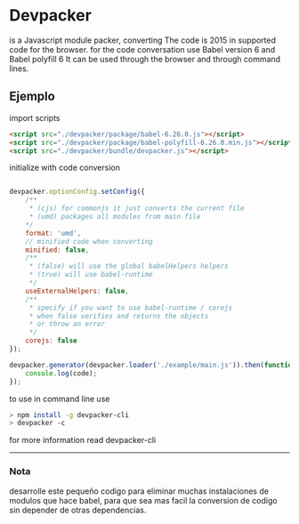 # Devpacker

is a Javascript module packer, converting
The code is 2015 in supported code for the browser.
for the code conversation use Babel version 6 and Babel polyfill 6
It can be used through the browser and through command lines.

## Ejemplo

import scripts

```html
<script src="./devpacker/package/babel-6.26.0.js"></script>
<script src="./devpacker/package/babel-polyfill-6.26.0.min.js"></script>
<script src="./devpacker/bundle/devpacker.js"></script>

```

initialize with code conversion

```javascript

devpacker.optionConfig.setConfig({
    /** 
     * (cjs) for commonjs it just converts the current file
     * (umd) packages all modules from main file
    */
    format: 'umd',
    // minified code when converting
    minified: false,
    /**
     * (false) will use the global babelHelpers helpers
     * (true) will use babel-runtime
     */
    useExternalHelpers: false,
    /**
     * specify if you want to use babel-runtime / corejs
     * when false verifies and returns the objects
     * or throw an error
     */
    corejs: false
});

devpacker.generator(devpacker.loader('./example/main.js')).then(function(code) {
    console.log(code);
});

```

to use in command line use

```bash
> npm install -g devpacker-cli
> devpacker -c
```
for more information read devpacker-cli

---
### Nota

desarrolle este pequeño codigo para eliminar muchas instalaciones de modulos que hace babel, para que sea mas facil la conversion de codigo sin depender de otras dependencias.